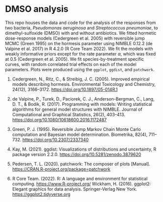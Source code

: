 # DMSO analysis

This repo houses the data and code for the analysis of the responses from two bacteria, *Pseudomonas aeruginosa* and *Streptococcus pneumoniae*, to dimethyl-sulfoxide (DMSO) with and without antibiotics. We fitted hormetic dose-response models (Cedergreen et al. 2005) with reversible jump MCMC (Green 1995) on the hormesis parameter using NIMBLE 0.12.2 (de Valpine et al. 2017) in R 4.2.0 (R Core Team 2022). We fit the models with weakly informative priors except for the rate parameter $\alpha$, which was fixed at 0.5 (Cedergreen et al. 2005). We fit species-by-treatment specific curves, with random correlated trial effects on each of the model parameters. Plots were produced using the `ggplot`, `ggdist`, and `patchwork`.


1. Cedergreen, N., Ritz, C., & Streibig, J. C. (2005). Improved empirical models describing hormesis. Environmental Toxicology and Chemistry, 24(12), 3166–3172. https://doi.org/10.1897/05-014R.1

2. de Valpine, P., Turek, D., Paciorek, C. J., Anderson-Bergman, C., Lang, D. T., & Bodik, R. (2017). Programming with models: Writing statistical algorithms for general model structures with NIMBLE. Journal of Computational and Graphical Statistics, 26(2), 403–413. https://doi.org/10.1080/10618600.2016.1172487

3. Green, P. J. (1995). Reversible Jump Markov Chain Monte Carlo computation and Bayesian model determination. Biometrika, 82(4), 711–732. https://doi.org/10.2307/2337340

4. Kay, M. (2021). ggdist: Visualizations of distributions and uncertainty, R package version 2.2.0. https://doi.org/10.5281/zenodo.3879620

5. Pedersen, T. L. (2020). patchwork: The composer of plots [Manual]. https://CRAN.R-project.org/package=patchwork

6. R Core Team. (2022). R: A language and environment for statistical computing. https://www.R-project.org/
Wickham, H. (2016). ggplot2: Elegant graphics for data analysis. Springer-Verlag New York. https://ggplot2.tidyverse.org


